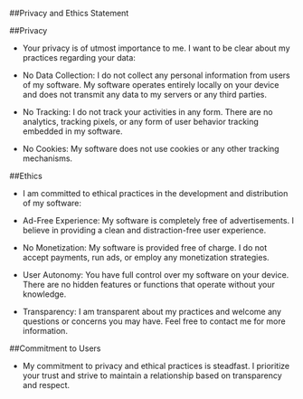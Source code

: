 ##Privacy and Ethics Statement

##Privacy

- Your privacy is of utmost importance to me. I want to be clear about my practices regarding your data:

- No Data Collection: I do not collect any personal information from users of my software. My software operates entirely locally on your device and does not transmit any data to my servers or any third parties.

- No Tracking: I do not track your activities in any form. There are no analytics, tracking pixels, or any form of user behavior tracking embedded in my software.

- No Cookies: My software does not use cookies or any other tracking mechanisms.

##Ethics

- I am committed to ethical practices in the development and distribution of my software:

- Ad-Free Experience: My software is completely free of advertisements. I believe in providing a clean and distraction-free user experience.

- No Monetization: My software is provided free of charge. I do not accept payments, run ads, or employ any monetization strategies.

- User Autonomy: You have full control over my software on your device. There are no hidden features or functions that operate without your knowledge.

- Transparency: I am transparent about my practices and welcome any questions or concerns you may have. Feel free to contact me for more information.

##Commitment to Users

- My commitment to privacy and ethical practices is steadfast. I prioritize your trust and strive to maintain a relationship based on transparency and respect.

